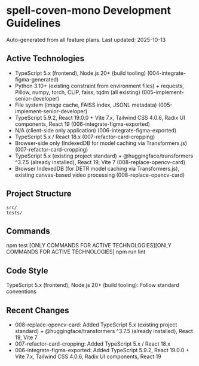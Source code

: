 # spell-coven-mono Development Guidelines

Auto-generated from all feature plans. Last updated: 2025-10-13

## Active Technologies
- TypeScript 5.x (frontend), Node.js 20+ (build tooling) (004-integrate-figma-generated)
- Python 3.10+ (existing constraint from environment files) + requests, Pillow, numpy, torch, CLIP, faiss, tqdm (all existing) (005-implement-senior-developer)
- File system (image cache, FAISS index, JSONL metadata) (005-implement-senior-developer)
- TypeScript 5.9.2, React 19.0.0 + Vite 7.x, Tailwind CSS 4.0.6, Radix UI components, React 19 (006-integrate-figma-exported)
- N/A (client-side only application) (006-integrate-figma-exported)
- TypeScript 5.x / React 18.x (007-refactor-card-cropping)
- Browser-side only (IndexedDB for model caching via Transformers.js) (007-refactor-card-cropping)
- TypeScript 5.x (existing project standard) + @huggingface/transformers ^3.7.5 (already installed), React 19, Vite 7 (008-replace-opencv-card)
- Browser IndexedDB (for DETR model caching via Transformers.js), existing canvas-based video processing (008-replace-opencv-card)

## Project Structure
```
src/
tests/
```

## Commands
npm test [ONLY COMMANDS FOR ACTIVE TECHNOLOGIES][ONLY COMMANDS FOR ACTIVE TECHNOLOGIES] npm run lint

## Code Style
TypeScript 5.x (frontend), Node.js 20+ (build tooling): Follow standard conventions

## Recent Changes
- 008-replace-opencv-card: Added TypeScript 5.x (existing project standard) + @huggingface/transformers ^3.7.5 (already installed), React 19, Vite 7
- 007-refactor-card-cropping: Added TypeScript 5.x / React 18.x
- 006-integrate-figma-exported: Added TypeScript 5.9.2, React 19.0.0 + Vite 7.x, Tailwind CSS 4.0.6, Radix UI components, React 19

<!-- MANUAL ADDITIONS START -->
<!-- MANUAL ADDITIONS END -->
